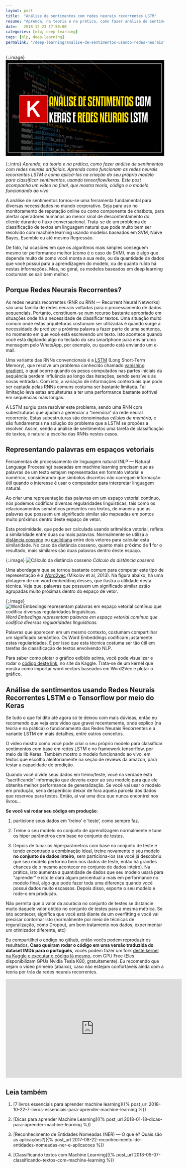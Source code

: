 ```yaml
---
layout: post
title:  "Análise de sentimentos com redes neurais recorrentes LSTM"
resume: "Aprenda, na teoria e na prática, como fazer análise de sentimentos com redes neurais artificiais. Aprenda como funcionam as redes neurais recorrentes LSTM e como aplicá-las na criação do seu próprio modelo para classificar sentimentos, usando tensorflow/keras. Este post acompanha um vídeo no final, que mostra teoria, código e o modelo funcionando ao vivo"
date:   2018-12-23 17:50:00
categories: [nlp, deep-learning]
tags: [nlp, deep-learning]
permalink: "/deep-learning/analise-de-sentimentos-usando-redes-neurais"
---
```

{:.image}
![](/assets/img/analise-de-sentimentos-usando-redes-neurais.png)

{:.intro}
*Aprenda, na teoria e na prática, como fazer análise de sentimentos com redes neurais artificiais. Aprenda como funcionam as redes neurais recorrentes LSTM e como aplicá-las na criação do seu próprio modelo para classificar sentimentos, usando tensorflow/keras. Este post acompanha um vídeo no final, que mostra teoria, código e o modelo funcionando ao vivo*

A análise de sentimentos tornou-se uma ferramenta fundamental para diversas necessidades no mundo corporativo. Seja para uso no monitoramento de reputação online ou como componente de chatbots, para alertar operadores humanos ao menor sinal de descontentamento do cliente durante o fluxo conversacional. Trata-se de um problema de classificação de textos em linguagem natural que pode muito bem ser resolvido com machine learning usando modelos baseados em SVM, Naive Bayes, Esemble ou até mesmo Regressão.

De fato, há ocasiões em que os algoritmos mais simples conseguem mesmo ter performance melhor (como é o caso do SVM), mas é algo que depende muito de como você monta a sua rede, ou da quantidade de dados que você possui para a aprendizagem do modelo, ou de quanto ruído há nestas informações. Mas, no geral, os modelos baseados em deep learning costumam se sair bem melhor.

## Porque Redes Neurais Recorrentes?

As redes neurais recorrentes (RNR ou RNN — Recurrent Neural Networks) são uma família de redes neurais voltadas para o processamento de dados sequenciais. Portanto, constituem-se num recurso bastante apropriado em situações onde há a necessidade de classificar textos. Uma situação muito comum onde estas arquiteturas costumam ser utilizadas é quando surge a necessidade de predizer a próxima palavra a fazer parte de uma sentença, no momento em que você está escrevendo um texto. Isto acontece quando você está digitando algo no teclado do seu smartphone para enviar uma mensagem pelo WhatsApp, por exemplo, ou quando está enviando um e-mail.

Uma variante das RNNs convencionais é a [LSTM](http://www.bioinf.jku.at/publications/older/2604.pdf) (Long Short-Term Memory), que resolve um problema conhecido chamado [vanishing gradient](https://en.wikipedia.org/wiki/Vanishing_gradient_problem), o qual ocorre quando os pesos computados nas partes iniciais da sequência perdem influência ao longo das iterações, sendo sensíveis às novas entradas. Com isto, a variação de informações contextuais que pode ser captada pelas RNNs comuns costuma ser bastante limitada. Tal limitação leva estas arquiteturas a ter uma performance bastante sofrível em sequências mais longas.

A LSTM surgiu para resolver este problema, sendo uma RNN com subestruturas que ajudam a gerenciar a “memória” da rede neural recorrente. Estas subestruturas são denominadas *células de memória,* e são fundamentais na solução do problema que a LSTM se propões a resolver. Assim, sendo a análise de sentimentos uma tarefa de classificação de textos, é natural a escolha das RNNs nestes casos.

## Representando palavras em espaços vetoriais

Ferramentas de processamento de linguagem natural (NLP — Natural Language Processing) baseadas em machine learning precisam que as palavras de um texto estejam representadas em formato vetorial e numérico, considerando que símbolos discretos não carregam informação útil quando o interesse é usar o computador para interpretar linguagem natural.

Ao criar uma representação das palavras em um espaço vetorial contínuo, nós podemos codificar diversas regularidades linguísticas, tais como os relacionamentos semânticos presentes nos textos, de maneira que as palavras que possuem um significado similar são mapeadas em pontos muito próximos dentro deste espaço de vetor.

Esta proximidade, que pode ser calculada usando aritmética vetorial, reflete a similaridade entre duas ou mais palavras. Normalmente se utiliza a [distância cosseno](https://en.wikipedia.org/wiki/Cosine_similarity) ou [euclidiana](https://pt.wikipedia.org/wiki/Dist%C3%A2ncia_euclidiana) entre dois vetores para calcular esta similaridade. No caso da distância cosseno, quanto mais próximo de **1** for o resultado, mais similares são duas palavras dentro deste espaço.

{:.image}
![Cálculo da distância cosseno](https://cdn-images-1.medium.com/max/2000/1*kQiCiH39yc09V6ZaSjC7QQ.png)
*Cálculo da distância cosseno*

Uma abordagem que se tornou bastante comum para computar este tipo de representação é a [Word2vec](https://arxiv.org/pdf/1301.3781.pdf) (Mikolov et al, 2013). Na figura abaixo, há uma plotagem de um word embedding desses, que ilustra a utilidade desta técnica. Veja que, palavras que possuem um significado similar estão agrupadas muito próximas dentro do espaço de vetor.

{:.image}
![Word Embedings representam palavras em espaço vetorial contínuo que codifica diversas regularidades linguísticas.](https://cdn-images-1.medium.com/max/2118/1*GemG0fQLn8EPIQz-IsAXWw.png)
*Word Embedings representam palavras em espaço vetorial contínuo que codifica diversas regularidades linguísticas.*

Palavras que aparecem em um mesmo contexto, costumam compartilhar um significado semântico. Os Word Embeddings codificam justamente estas regularidades. É por isso que esta técnica costuma ser tão útil em tarefas de classificação de textos envolvendo NLP.

Para saber como plotar o gráfico exibido acima, você pode visualizar e rodar o [código deste link](https://www.kaggle.com/luisfredgs/plotando-gr-fico-de-word-embedding?scriptVersionId=5666020), no site da Kaggle. Trata-se de um kernel que mostra como importar word vectors baseados em Word2Vec e plotar o gráfico.

## Análise de sentimentos usando Redes Neurais Recorrentes LSTM e o Tensorflow por meio do Keras

Se tudo o que foi dito até agora só te deixou com mais dúvidas, então eu recomendo que veja este vídeo que gravei recentemente, onde explico (na teoria e na prática) o funcionamento das Redes Neurais Recorrentes e a variante LSTM em mais detalhes, entre outros conceitos.

O vídeo mostra como você pode criar o seu próprio modelo para classificar sentimentos com base em redes LSTM e no framework tensorflow, por meio da lib Keras. Também mostro o modelo funcionando ao vivo, em textos que escolho aleatoriamente na seção de reviews da amazon, para testar a capacidade de predição.

Quando você divide seus dados em treino/teste, você na verdade está “sacrificando” informação que deveria expor ao seu modelo para que ele obtenha melhor performance de generalização. Se você vai usar o modelo em produção, seria desperdício deixar de fora aquela parcela dos dados que reservou para testes. Então, aí vai uma dica que nunca encontrei nos livros…

**Se você vai rodar seu código em produção**:

1. particione seus dados em ‘treino’ e ‘teste’, como sempre faz.

1. Treine o seu modelo no conjunto de aprendizagem normalmente e tune os hiper parâmetros com base no conjunto de testes.

1. Depois de tunar os hiperparâmetros com base no conjunto de teste e tendo encontrado a combinação ideal, treine novamente o seu modelo **no conjunto de dados inteiro**, sem particiona-los (se você já descobriu que seu modelo performa bem nos dados de teste, então há grandes chances de o mesmo acontecer no conjunto de dados inteiro). Na prática, isto aumenta a quantidade de dados que seu modelo usará para “aprender” e isto te dará algum percentual a mais em performance no modelo final, algo que pode fazer toda uma diferença quando você possui dados muito escassos. Depois disso, exporte o seu modelo e rode-o em produção.

Não permita que o valor da acurácia no conjunto de testes se distancie muito daquele valor obtido no conjunto de testes para a mesma métrica. Se isto acontecer, significa que você está diante de um overfitting e você vai precisar contornar isto (normalmente por meio de técnicas de reguralização, como Dropout, um bom tratamento nos dados, experimentar um otimizador diferente, etc)

Eu compartilhei o [código no github](https://github.com/luisfredgs/sentiment-analysis-keras-lstm), então vocês podem reproduzir os resultados. **Caso queiram rodar o código em uma versão traduzida do dataset IMDb para o português**, vocês podem fazer um fork [deste kernel na Kaggle e executar o código lá mesmo](https://www.kaggle.com/luisfredgs/imdb-dataset-em-portugu-s-e-ingl-s), com GPU Free (Eles disponibilizam GPUs Nvidia Tesla K80, gratuitamente). Eu recomendo que vejam o vídeo primeiro (abaixo), caso não estejam confortáveis ainda com a teoria por trás da redes neurais recorrentes.

<div class="video-container">
	<center><iframe width="560" height="315" src="https://www.youtube.com/embed/bIcadBu--u8" frameborder="0" allowfullscreen></iframe></center>
</div>

## Leia também

1. [7 livros essenciais para aprender machine learning]({% post_url 2018-10-22-7-livros-essenciais-para-aprender-machine-learning %})

2. [Dicas para aprender Machine Learning]({% post_url 2018-01-18-dicas-para-aprender-machine-learning %})

3. [Reconhecimento de Entidades Nomeadas (NER) — O que é? Quais são as aplicações?]({% post_url 2017-08-22-reconhecimento-de-entidades-nomeadas-ner-e-aplicacoes %})

4. [Classificando textos com Machine Learning]({% post_url 2018-05-07-classificando-textos-com-machine-learning %})
